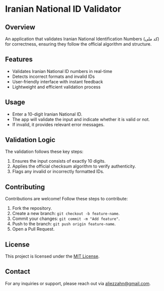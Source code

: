 # Iranian National ID Validator

## Overview

An application that validates Iranian National Identification Numbers (کد ملی) for correctness, ensuring they follow the official algorithm and structure.

## Features

- Validates Iranian National ID numbers in real-time
- Detects incorrect formats and invalid IDs
- User-friendly interface with instant feedback
- Lightweight and efficient validation process

## Usage

- Enter a 10-digit Iranian National ID.
- The app will validate the input and indicate whether it is valid or not.
- If invalid, it provides relevant error messages.

## Validation Logic

The validation follows these key steps:

1. Ensures the input consists of exactly 10 digits.
2. Applies the official checksum algorithm to verify authenticity.
3. Flags any invalid or incorrectly formatted IDs.

## Contributing

Contributions are welcome! Follow these steps to contribute:

1. Fork the repository.
2. Create a new branch: `git checkout -b feature-name`.
3. Commit your changes: `git commit -m "Add feature"`.
4. Push to the branch: `git push origin feature-name`.
5. Open a Pull Request.

## License

This project is licensed under the [MIT License](LICENSE).

## Contact

For any inquiries or support, please reach out via [aliezzahn@gmail.com](mailto:aliezzahn@gmail.com).
